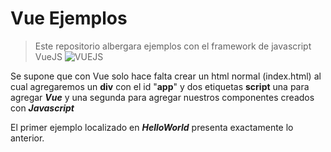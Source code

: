 # Vue Ejemplos
> Este repositorio albergara ejemplos con el framework de javascript VueJS
![VUEJS](https://vuejs.org/images/logo.png?_sw-precache=cf23526f451784ff137f161b8fe18d5a)

Se supone que con Vue solo hace falta crear un html normal (index.html) al cual agregaremos un **div** con el id "**app**" y dos etiquetas **script** una para agregar _**Vue**_ y una segunda para agregar nuestros componentes creados con _**Javascript**_

El primer ejemplo localizado en _**HelloWorld**_ presenta exactamente lo anterior.